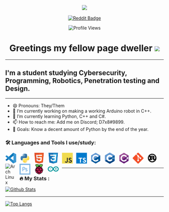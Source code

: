 <p align="center"><img src="https://media.giphy.com/media/M9gbBd9nbDrOTu1Mqx/giphy.gif" width="200"/></p>
<p align="center">
<a href="https://www.reddit.com/user/D7x8"><img src="https://img.shields.io/badge/Reddit-orange?style=for-the-badge&logo=Reddit&logoColor=white" alt="Reddit Badge"></a>
</p>

<p align="center">
    <img src="https://komarev.com/ghpvc/?username=d7x8&style=flat-square&color=blue" alt="Profile Views"/>
</p>

<h1 align="center">Greetings my fellow page dweller <img src="https://media.giphy.com/media/hvRJCLFzcasrR4ia7z/giphy.gif" width="40"></h1>

---

## I'm a student studying Cybersecurity, Programming, Robotics, Penetration testing and Design.

---
 
- 😄 Pronouns: They/Them
- 🔭 I’m currently working on making a working Arduino robot in C++.
- 🌱 I’m currently learning Python, C++ and C#.
- 📫 How to reach me: Add me on Discord; D7x8#9899.
- 🥅 Goals: Know a decent amount of Python by the end of the year.


### 🛠️ Languages and Tools I use/study:
  
<img align="left" alt="Visual Studio Code" width="35px" src="https://github.com/devicons/devicon/blob/master/icons/vscode/vscode-original.svg" style="padding-right:10px;" />
<img align="left" alt="Python" width="35px" src="https://github.com/devicons/devicon/blob/master/icons/python/python-original.svg" style="padding-right:10px;" />
<img align="left" alt="HTML5" width="35px" src="https://github.com/devicons/devicon/blob/master/icons/html5/html5-original.svg" style="padding-right:10px;" />
<img align="left" alt="CSS" width="35px" src="https://github.com/devicons/devicon/blob/master/icons/css3/css3-original.svg" style="padding-right:10px;" />
<img align="left" alt="Javascript" width="35px" src="https://github.com/devicons/devicon/blob/master/icons/javascript/javascript-original.svg" style="padding-right:10px;" />
<img align="left" alt="TypeScript" width="35px" src="https://github.com/devicons/devicon/blob/master/icons/typescript/typescript-plain.svg" style="padding-right:10px;" />
<img align="left" alt="C" width="35px" src="https://github.com/devicons/devicon/blob/master/icons/c/c-original.svg" style="padding-right:10px;" />
<img align="left" alt="C++" width="35px" src="https://github.com/devicons/devicon/blob/master/icons/cplusplus/cplusplus-original.svg" style="padding-right:10px;" />
<img align="left" alt="C#" width="35px" src="https://github.com/devicons/devicon/blob/master/icons/csharp/csharp-original.svg" style="padding-right:10px;" />
<img align="left" alt="Git" width="35px" src="https://github.com/devicons/devicon/blob/master/icons/git/git-original.svg" style="padding-right:10px;" />
<img align="left" alt="Rust" width="35px" src="https://github.com/devicons/devicon/blob/master/icons/rust/rust-plain.svg" style="padding-right:10px;" />
<img align="left" alt="Arch Linux" width="35px" src="https://upload.wikimedia.org/wikipedia/commons/a/a5/Archlinux-icon-crystal-64.svg" style="padding-right:10px;" />
<img align="left" alt="Photoshop" width="35px" src="https://github.com/devicons/devicon/blob/master/icons/photoshop/photoshop-line.svg" style="padding-right:10px;" />
<img align="left" alt="Raspberry Pi" width="35px" src="https://github.com/devicons/devicon/blob/master/icons/raspberrypi/raspberrypi-original.svg" style="padding-right:10px;" />
<img align="left" alt="Arduino" width="35px" src="https://github.com/devicons/devicon/blob/master/icons/arduino/arduino-original.svg" style="padding-right:10px;" />


<br />
<br />

---

### :fire: My Stats :

[![Github Stats](https://github-readme-stats.vercel.app/api?username=D7x8&show_icons=true&theme=gotham)](https://github.com/anuraghazra/github-readme-stats)

---

[![Top Langs](https://github-readme-stats.vercel.app/api/top-langs/?username=D7x8&layout=compact&theme=gotham)](https://github.com/anuraghazra/github-readme-stats)

